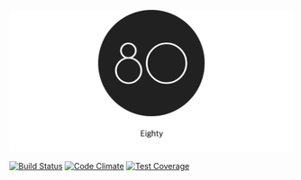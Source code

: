 ![Eighty](https://github.com/npezza93/eighty/blob/master/app/assets/images/logo-readme.png)

[![Build Status](https://travis-ci.org/npezza93/eighty.svg?branch=master)](https://travis-ci.org/npezza93/eighty)
[![Code Climate](https://codeclimate.com/github/npezza93/eighty/badges/gpa.svg)](https://codeclimate.com/github/npezza93/eighty)
[![Test Coverage](https://codeclimate.com/github/npezza93/eighty/badges/coverage.svg)](https://codeclimate.com/github/npezza93/eighty/coverage)
